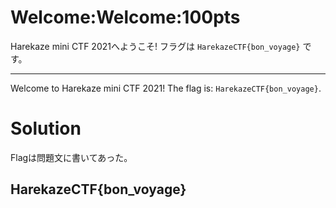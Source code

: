 # Welcome:Welcome:100pts
Harekaze mini CTF 2021へようこそ! フラグは `HarekazeCTF{bon_voyage}` です。  

---

Welcome to Harekaze mini CTF 2021! The flag is: `HarekazeCTF{bon_voyage}`.  

# Solution
Flagは問題文に書いてあった。  

## HarekazeCTF{bon_voyage}